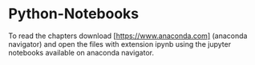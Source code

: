 # Python-Notebooks
To read the chapters download [https://www.anaconda.com] (anaconda navigator) and open the files with extension ipynb using the jupyter notebooks available on anaconda navigator.
